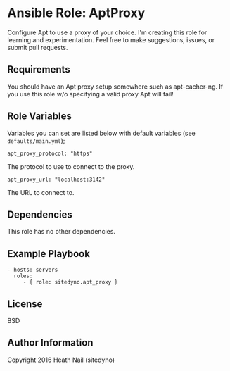 Ansible Role: AptProxy
=========

Configure Apt to use a proxy of your choice. I'm creating this role for learning and experimentation. Feel free to make suggestions, issues, or submit pull requests.

Requirements
------------

You should have an Apt proxy setup somewhere such as apt-cacher-ng. If you use this role w/o specifying a valid proxy Apt will fail!

Role Variables
--------------

Variables you can set are listed below with default variables (see `defaults/main.yml`);

    apt_proxy_protocol: "https"

The protocol to use to connect to the proxy.

    apt_proxy_url: "localhost:3142"

The URL to connect to.

Dependencies
------------

This role has no other dependencies.

Example Playbook
----------------

    - hosts: servers
      roles:
         - { role: sitedyno.apt_proxy }

License
-------

BSD

Author Information
------------------

Copyright 2016 Heath Nail (sitedyno)
